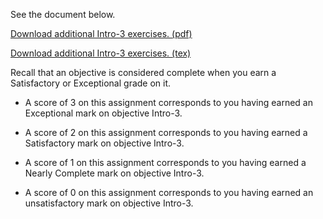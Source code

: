 <div id="uws-droplets-page" markdown="1">

See the document below.

[Download additional Intro-3 exercises. (pdf)](Intro-3.pdf)

[Download additional Intro-3 exercises. (tex)](Intro-3.tex)

Recall that an objective is considered complete when you earn a Satisfactory or Exceptional grade on it.

* A score of 3 on this assignment corresponds to you having earned an Exceptional mark on objective Intro-3.

* A score of 2 on this assignment corresponds to you having earned a Satisfactory mark on objective Intro-3.

* A score of 1 on this assignment corresponds to you having earned a Nearly Complete mark on objective Intro-3.

* A score of 0 on this assignment corresponds to you having earned an unsatisfactory mark on objective Intro-3.
</div>

